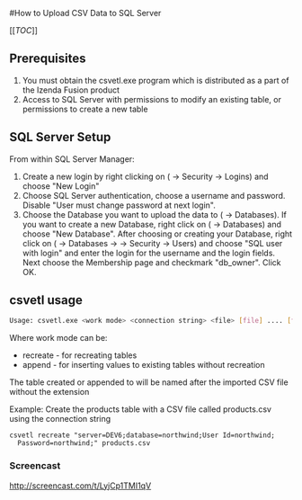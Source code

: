 #How to Upload CSV Data to SQL Server

[[_TOC_]]

## Prerequisites
1. You must obtain the csvetl.exe program which is distributed as a part of the Izenda Fusion product
2. Access to SQL Server with permissions to modify an existing table, or permissions to create a new table 

## SQL Server Setup

From within SQL Server Manager:

1. Create a new login by right clicking on (<ServerName> -> Security -> Logins) and choose "New Login"
2. Choose SQL Server authentication, choose a username and password.  Disable "User must change password at next login".
3. Choose the Database you want to upload the data to (<ServerName> -> Databases).  If you want to create a new Database, right click on (<ServerName> -> Databases) and choose "New Database".  After choosing or creating your Database, right click on (<ServerName> -> Databases -> <YourDatabase> -> Security -> Users) and choose "SQL user with login" and enter the login for the username and the login fields.  Next choose the Membership page and checkmark "db_owner".  Click OK.

## csvetl usage
```bash
Usage: csvetl.exe <work mode> <connection string> <file> [file] .... [file]
```

Where work mode can be:

* recreate - for recreating tables
* append - for inserting values to existing tables without recreation
 
The table created or appended to will be named after the imported CSV file without the extension

Example: Create the products table with a CSV file called products.csv using the connection string

```winbatch
csvetl recreate "server=DEV6;database=northwind;User Id=northwind;
  Password=northwind;" products.csv
```

### Screencast
http://screencast.com/t/LyjCp1TMI1qV